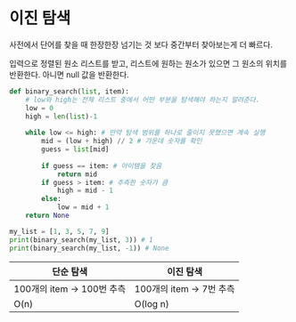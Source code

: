 # 이진 탐색

사전에서 단어를 찾을 때 한장한장 넘기는 것 보다 중간부터 찾아보는게 더 빠르다.

입력으로 정렬된 원소 리스트를 받고, 리스트에 원하는 원소가 있으면 그 원소의 위치를 반환한다. 아니면 null 값을 반환한다.

```python
def binary_search(list, item):
    # low와 high는 전체 리스트 중에서 어떤 부분을 탐색해야 하는지 알려준다.
    low = 0
    high = len(list)-1
    
    while low <= high: # 만약 탐색 범위를 하나로 줄이지 못했으면 계속 실행
        mid = (low + high) // 2 # 가운데 숫자를 확인
        guess = list[mid]
        
        if guess == item: # 아이템을 찾음
            return mid
       	if guess > item: # 추측한 숫자가 큼
            high = mid - 1
        else:
            low = mid + 1
    return None

my_list = [1, 3, 5, 7, 9]
print(binary_search(my_list, 3)) # 1
print(binary_search(my_list, -1)) # None
```

| 단순 탐색                  | 이진 탐색                |
| -------------------------- | ------------------------ |
| 100개의 item -> 100번 추측 | 100개의 item -> 7번 추측 |
| O(n)                       | O(log n)                 |

